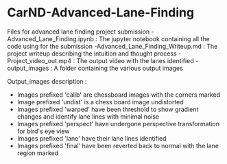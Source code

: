 # CarND-Advanced-Lane-Finding
Files for advanced lane finding project submission
-Advanced_Lane_Finding.ipynb : The jupyter notebook containing all the code using for the submission
-Advanced_Lane_Finding_Writeup.md : The project writeup describing the intuition and thought process
-Project_video_out.mp4 : The output video with the lanes identified
-output_images : A folder containing the various output images

Output_images description :
- Images prefixed 'calib' are chessboard images with the corners marked
- Image prefixed 'undist' is a chess board image undistorted
- Images prefixed 'warped' have been threshold to show gradient changes and identify lane lines with minimal noise
- Images prefixed 'perspect' have undergone perspective transformation for bird's eye view
- Images prefixed 'lane' have their lane lines identified
- Images prefixed 'final' have been reverted back to normal with the lane region marked
